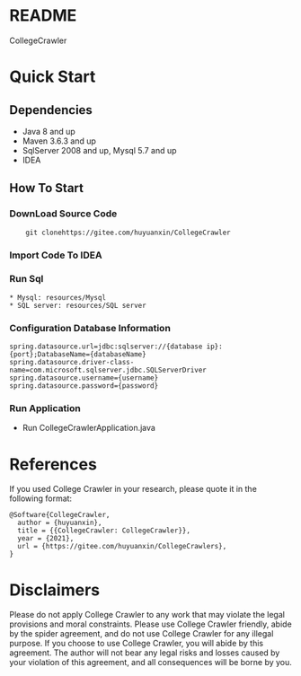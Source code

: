 # README

CollegeCrawler

# Quick Start

## Dependencies

* Java 8 and up
* Maven 3.6.3 and up
* SqlServer 2008 and up, Mysql 5.7 and up
* IDEA

## How To Start

### DownLoad Source Code

```shell
    git clonehttps://gitee.com/huyuanxin/CollegeCrawler
```

### Import Code To IDEA

### Run Sql

    * Mysql: resources/Mysql
    * SQL server: resources/SQL server

### Configuration Database Information

```properties
spring.datasource.url=jdbc:sqlserver://{database ip}:{port};DatabaseName={databaseName}
spring.datasource.driver-class-name=com.microsoft.sqlserver.jdbc.SQLServerDriver
spring.datasource.username={username}
spring.datasource.password={password}
```

### Run Application

* Run CollegeCrawlerApplication.java

# References

If you used College Crawler in your research, please quote it in the following format:

```
@Software{CollegeCrawler,
  author = {huyuanxin},
  title = {{CollegeCrawler: CollegeCrawler}},
  year = {2021},
  url = {https://gitee.com/huyuanxin/CollegeCrawlers},
}
```

# Disclaimers

Please do not apply College Crawler to any work that may violate the legal provisions and moral constraints. Please use
College Crawler friendly, abide by the spider agreement, and do not use College Crawler for any illegal purpose. If you
choose to use College Crawler, you will abide by this agreement. The author will not bear any legal risks and losses
caused by your violation of this agreement, and all consequences will be borne by you.
